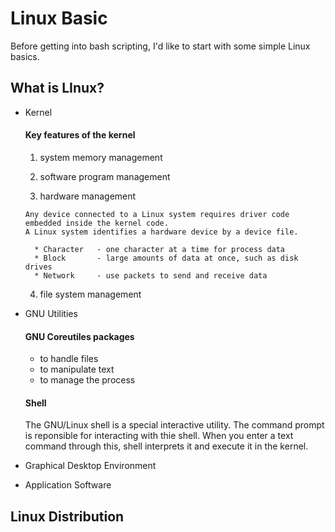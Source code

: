 # Linux Basic
Before getting into bash scripting, I'd like to start with some simple Linux basics.

## What is LInux?

* Kernel
  
  #### Key features of the kernel
  
    1. system memory management

    2. software program management

    3. hardware management

      Any device connected to a Linux system requires driver code embedded inside the kernel code.
      A Linux system identifies a hardware device by a device file.
      
        * Character   - one character at a time for process data
        * Block       - large amounts of data at once, such as disk drives
        * Network     - use packets to send and receive data

    4. file system management


* GNU Utilities

  #### GNU Coreutiles packages
  
    * to handle files
    * to manipulate text
    * to manage the process

  #### Shell
  The GNU/Linux shell is a special interactive utility. The command prompt is reponsible for interacting with thie shell.
  When you enter a text command through this, shell interprets it and execute it in the kernel.

* Graphical Desktop Environment


* Application Software



## Linux Distribution
